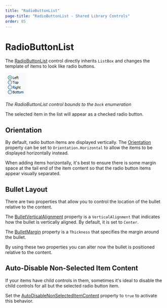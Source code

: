 ```yaml
---
title: "RadioButtonList"
page-title: "RadioButtonList - Shared Library Controls"
order: 85
---
```

# RadioButtonList

The [RadioButtonList](xref:@ActiproUIRoot.Controls.RadioButtonList) control directly inherits `ListBox` and changes the template of items to look like radio buttons.

![Screenshot](../images/radiobuttonlist.gif)

*The RadioButtonList control bounds to the `Dock` enumeration*

The selected item in the list will appear as a checked radio button.

## Orientation

By default, radio button items are displayed vertically.  The [Orientation](xref:@ActiproUIRoot.Controls.RadioButtonList.Orientation) property can be set to `Orientation.Horizontal` to allow the items to be displayed horizontally instead.

When adding items horizontally, it's best to ensure there is some margin space at the tail end of the item content so that the radio button items appear visually separated.

## Bullet Layout

There are two properties that allow you to control the location of the bullet relative to the content.

The [BulletVerticalAlignment](xref:@ActiproUIRoot.Controls.RadioButtonList.BulletVerticalAlignment) property is a `VerticalAlignment` that indicates how the bullet is vertically aligned.  By default, it is set to `Center`.

The [BulletMargin](xref:@ActiproUIRoot.Controls.RadioButtonList.BulletMargin) property is a `Thickness` that specifies the margin around the bullet.

By using these two properties you can alter now the bullet is positioned relative to the content.

## Auto-Disable Non-Selected Item Content

If your items have child controls in them, sometimes it's ideal to disable the child controls for all but the selected radio button item.

Set the [AutoDisableNonSelectedItemContent](xref:@ActiproUIRoot.Controls.RadioButtonList.AutoDisableNonSelectedItemContent) property to `true` to activate this behavior.
